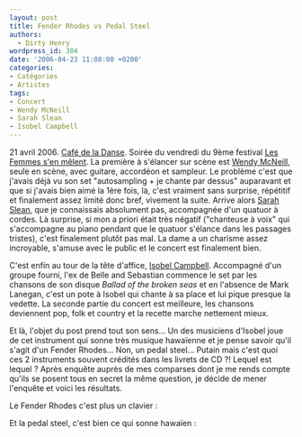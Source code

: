 ```yaml
---
layout: post
title: Fender Rhodes vs Pedal Steel
authors:
  - Dirty Henry
wordpress_id: 304
date: '2006-04-23 11:08:00 +0200'
categories:
- Catégories
- Artistes
tags:
- Concert
- Wendy McNeill
- Sarah Slean
- Isobel Campbell
---
```

21 avril 2006. <a href="http://www.cafedeladanse.com">Café de la Danse</a>. Soirée du vendredi du 9ème festival <a href="http://www.lfsm.net/">Les Femmes s'en mêlent</a>. La première à s'élancer sur scène est <a href="http://www.wendymcneill.com/">Wendy McNeill</a>, seule en scène, avec guitare, accordéon et sampleur. Le problème c'est que j'avais déjà vu son set "autosampling + je chante par dessus" auparavant et que si j'avais bien aimé la 1ère fois, là, c'est vraiment sans surprise, répétitif et finalement assez limité donc bref, vivement la suite. Arrive alors <a href="http://www.sarahslean.com/">Sarah Slean</a>, que je connaissais absolument pas, accompagnée d'un quatuor à cordes. Là surprise, si mon a priori était très négatif ("chanteuse à voix" qui s'accompagne au piano pendant que le quatuor s'élance dans les passages tristes), c'est finalement plutôt pas mal. La dame a un charisme assez incroyable, s'amuse avec le public et le concert est finalement bien.

<img329>

C'est enfin au tour de la tête d'affice, <a href="http://www.isobelcampbell.com/">Isobel Campbell</a>. Accompagné d'un groupe fourni, l'ex de Belle and Sebastian commence le set par les chansons de son disque <span style="font-style:italic;">Ballad of the broken seas</span> et en l'absence de Mark Lanegan, c'est un pote à Isobel qui chante à sa place et lui pique presque la vedette. La seconde partie du concert est meilleure, les chansons deviennent pop, folk et country et la recette marche nettement mieux. 

Et là, l'objet du post prend tout son sens… Un des musiciens d'Isobel joue de cet instrument qui sonne très musique hawaïenne et je pense savoir qu'il s'agit d'un Fender Rhodes… Non, un pedal steel… Putain mais c'est quoi ces 2 instruments souvent crédités dans les livrets de CD ?! Lequel est lequel ? Après enquête auprès de mes comparses dont je me rends compte qu'ils se posent tous en secret la même question, je décide de mener l'enquête et voici les résultats.

Le Fender Rhodes c'est plus un clavier :

<img330>

Et la pedal steel, c'est bien ce qui sonne hawaïen :

<img331>
